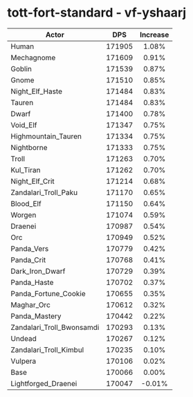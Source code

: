 # tott-fort-standard - vf-yshaarj
| Actor | DPS | Increase |
|---|:---:|:---:|
|Human|171905|1.08%|
|Mechagnome|171609|0.91%|
|Goblin|171539|0.87%|
|Gnome|171510|0.85%|
|Night_Elf_Haste|171484|0.83%|
|Tauren|171484|0.83%|
|Dwarf|171400|0.78%|
|Void_Elf|171347|0.75%|
|Highmountain_Tauren|171334|0.75%|
|Nightborne|171333|0.75%|
|Troll|171263|0.70%|
|Kul_Tiran|171262|0.70%|
|Night_Elf_Crit|171214|0.68%|
|Zandalari_Troll_Paku|171170|0.65%|
|Blood_Elf|171150|0.64%|
|Worgen|171074|0.59%|
|Draenei|170987|0.54%|
|Orc|170949|0.52%|
|Panda_Vers|170779|0.42%|
|Panda_Crit|170768|0.41%|
|Dark_Iron_Dwarf|170729|0.39%|
|Panda_Haste|170702|0.37%|
|Panda_Fortune_Cookie|170655|0.35%|
|Maghar_Orc|170612|0.32%|
|Panda_Mastery|170442|0.22%|
|Zandalari_Troll_Bwonsamdi|170293|0.13%|
|Undead|170267|0.12%|
|Zandalari_Troll_Kimbul|170235|0.10%|
|Vulpera|170106|0.02%|
|Base|170066|0.00%|
|Lightforged_Draenei|170047|-0.01%|
